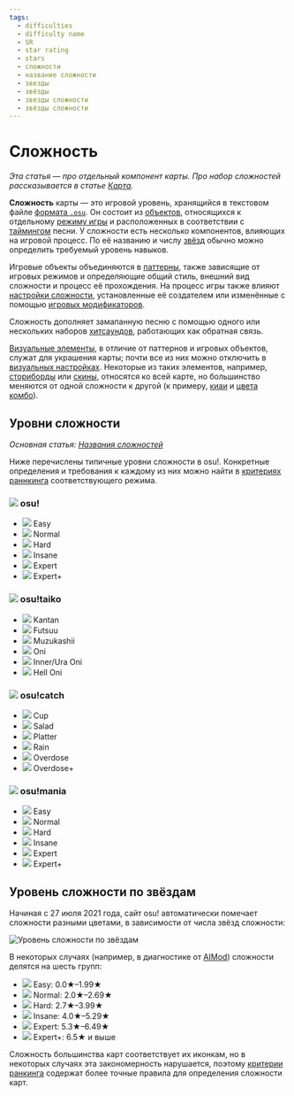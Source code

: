 ```yaml
---
tags:
  - difficulties
  - difficulty name
  - SR
  - star rating
  - stars
  - сложности
  - название сложности
  - звезды
  - звёзды
  - звезды сложности
  - звёзды сложности
---
```


# Сложность

<!-- some fake edit -->

*Эта статья — про отдельный компонент карты. Про набор сложностей рассказывается в статье [Карта](/wiki/Beatmap).*

**Сложность** карты — это игровой уровень, хранящийся в текстовом файле [формата `.osu`](/wiki/osu!_File_Formats/Osu_(file_format)). Он состоит из [объектов](/wiki/Hit_object), относящихся к отдельному [режиму игры](/wiki/Game_mode) и расположенных в соответствии с [таймингом](/wiki/Beatmapping/Timing_section) песни. У сложности есть несколько компонентов, влияющих на игровой процесс. По её названию и числу [звёзд](/wiki/Beatmapping/Star_rating) обычно можно определить требуемый уровень навыков.

Игровые объекты объединяются в [паттерны](/wiki/Beatmap/Pattern), также зависящие от игровых режимов и определяющие общий стиль, внешний вид сложности и процесс её прохождения. На процесс игры также влияют [настройки сложности](/wiki/Beatmap_Editor/Song_Setup#approximate-difficulty-rating), установленные её создателем или изменённые с помощью [игровых модификаторов](/wiki/Game_modifier).

Сложность дополняет замапанную песню с помощью одного или нескольких наборов [хитсаундов](/wiki/Beatmapping/Hitsound), работающих как обратная связь. 

[Визуальные элементы](/wiki/Beatmap), в отличие от паттернов и игровых объектов, служат для украшения карты; почти все из них можно отключить в [визуальных настройках](/wiki/Visual_Settings). Некоторые из таких элементов, например, [сториборды](/wiki/Storyboard) или [скины](/wiki/Skinning), относятся ко всей карте, но большинство меняются от одной сложности к другой (к примеру, [киаи](/wiki/Kiai_time) и [цвета комбо](/wiki/Glossary/Combo_colour)).

## Уровни сложности

*Основная статья: [Названия сложностей](/wiki/Ranking_Criteria/Difficulty_Naming)*

Ниже перечислены типичные уровни сложности в osu!. Конкретные определения и требования к каждому из них можно найти в [критериях раннкинга](/wiki/Ranking_Criteria) соответствующего режима.

### ![](/wiki/shared/mode/osu.png) osu!

- ![](/wiki/shared/diff/easy-o.png) Easy
- ![](/wiki/shared/diff/normal-o.png) Normal
- ![](/wiki/shared/diff/hard-o.png) Hard
- ![](/wiki/shared/diff/insane-o.png) Insane
- ![](/wiki/shared/diff/expert-o.png) Expert
- ![](/wiki/shared/diff/expertplus-o.png) Expert+

### ![](/wiki/shared/mode/taiko.png) osu!taiko

- ![](/wiki/shared/diff/easy-t.png) Kantan
- ![](/wiki/shared/diff/normal-t.png) Futsuu
- ![](/wiki/shared/diff/hard-t.png) Muzukashii
- ![](/wiki/shared/diff/insane-t.png) Oni
- ![](/wiki/shared/diff/expert-t.png) Inner/Ura Oni
- ![](/wiki/shared/diff/expertplus-t.png) Hell Oni

### ![](/wiki/shared/mode/catch.png) osu!catch

- ![](/wiki/shared/diff/easy-c.png) Cup
- ![](/wiki/shared/diff/normal-c.png) Salad
- ![](/wiki/shared/diff/hard-c.png) Platter
- ![](/wiki/shared/diff/insane-c.png) Rain
- ![](/wiki/shared/diff/expert-c.png) Overdose
- ![](/wiki/shared/diff/expertplus-c.png) Overdose+

### ![](/wiki/shared/mode/mania.png) osu!mania

- ![](/wiki/shared/diff/easy-m.png) Easy
- ![](/wiki/shared/diff/normal-m.png) Normal
- ![](/wiki/shared/diff/hard-m.png) Hard
- ![](/wiki/shared/diff/insane-m.png) Insane
- ![](/wiki/shared/diff/expert-m.png) Expert
- ![](/wiki/shared/diff/expertplus-m.png) Expert+

## Уровень сложности по звёздам

Начиная с 27 июля 2021 года, сайт osu! автоматически помечает сложности разными цветами, в зависимости от числа звёзд сложности:

![Уровень сложности по звёздам](img/SR-range.png)

В некоторых случаях (например, в диагностике от [AIMod](/wiki/Beatmap_Editor/AiMod)) сложности делятся на шесть групп:

- ![](/wiki/shared/diff/easy-o.png) Easy: 0.0★–1.99★
- ![](/wiki/shared/diff/normal-o.png) Normal: 2.0★–2.69★
- ![](/wiki/shared/diff/hard-o.png) Hard: 2.7★–3.99★
- ![](/wiki/shared/diff/insane-o.png) Insane: 4.0★–5.29★
- ![](/wiki/shared/diff/expert-o.png) Expert: 5.3★–6.49★
- ![](/wiki/shared/diff/expertplus-o.png) Expert+: 6.5★ и выше

Сложность большинства карт соответствует их иконкам, но в некоторых случаях эта закономерность нарушается, поэтому [критерии ранкинга](/wiki/Ranking_Criteria) содержат более точные правила для определения сложности карт.
